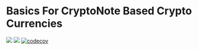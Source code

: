 # Basics For CryptoNote Based Crypto Currencies


[![](https://travis-ci.com/cryptonote-rust/basic.svg?branch=master)](https://travis-ci.com/cryptonote-rust/basic)
[![](https://img.shields.io/crates/v/cryptonote-basic.svg)](https://crates.io/crates/cryptonote-basic)
[![codecov](https://codecov.io/gh/cryptonote-rust/basic/branch/master/graph/badge.svg)](https://codecov.io/gh/cryptonote-rust/basic)

